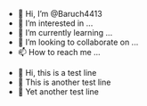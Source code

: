 - 👋 Hi, I’m @Baruch4413
- 👀 I’m interested in ...
- 🌱 I’m currently learning ...
- 💞️ I’m looking to collaborate on ...
- 📫 How to reach me ...
+ 🤔 Hi, this is a test line
+ 🐒 This is another test line
+ 🦉 Yet another test line
